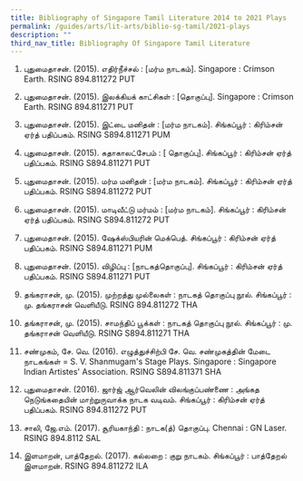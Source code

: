 ```yaml
---
title: Bibliography of Singapore Tamil Literature 2014 to 2021 Plays
permalink: /guides/arts/lit-arts/biblio-sg-tamil/2021-plays
description: ""
third_nav_title: Bibliography Of Singapore Tamil Literature
---
```




1.	புதுமைதாசன். (2015). எதிர்நீச்சல் : [மர்ம நாடகம்]. Singapore : Crimson Earth.
RSING 894.811272 PUT

2.	புதுமைதாசன். (2015). இலக்கியக் காட்சிகள் : [தொகுப்பு]. Singapore : Crimson Earth.
RSING 894.811271 PUT

3.	புதுமைதாசன். (2015). இட்டை மனிதன் : [மர்ம நாடகம்]. சிங்கப்பூர் : கிரிம்சன் ஏர்த் பதிப்பகம்.
RSING S894.811271 PUM

4.	புதுமைதாசன். (2015). கதாகாலட்சேபம் : [ தொகுப்பு]. சிங்கப்பூர் : கிரிம்சன் ஏர்த் பதிப்பகம்.
RSING S894.811271 PUT

5.	புதுமைதாசன். (2015). மர்ம மனிதன் : [மர்ம நாடகம்]. சிங்கப்பூர் : கிரிம்சன் ஏர்த் பதிப்பகம்.
RSING S894.811272 PUT

6.	புதுமைதாசன். (2015). மாடிவீட்டு மர்மம் : [மர்ம நாடகம்]. சிங்கப்பூர் : கிரிம்சன் ஏர்த் பதிப்பகம்.
RSING S894.811272 PUT

7.	புதுமைதாசன். (2015). ஷேக்ஸ்பியரின் மெக்பெத். சிங்கப்பூர் : கிரிம்சன் ஏர்த் பதிப்பகம்.
RSING S894.811271 PUM

8.	புதுமைதாசன். (2015). விழிப்பு : [நாடகத்தொகுப்பு]. சிங்கப்பூர் : கிரிம்சன் ஏர்த் பதிப்பகம்.
RSING S894.811271 PUT

9.	தங்கராசன், மு. (2015). முற்றத்து முல்லைகள் : நாடகத் தொகுப்பு நூல். சிங்கப்பூர் : மு. தங்கராசன் வெளியீடு.
RSING 894.811272 THA

10.	தங்கராசன், மு. (2015). சாமந்திப் பூக்கள் : நாடகத் தொகுப்பு நூல். சிங்கப்பூர் : மு. தங்கராசன் வெளியீடு.
RSING S894.811271 THA

11.	சண்முகம், சே. வெ. (2016). எழுத்துச்சிற்பி சே. வெ. சண்முகத்தின் மேடை நாடகங்கள் = S. V. Shanmugam's Stage Plays. Singapore : Singapore Indian Artistes' Association.
RSING S894.811371 SHA

12.	புதுமைதாசன். (2016). ஜார்ஜ் ஆர்வெலின் விலங்குப்பண்ணை : அங்கத நெடுங்கதையின் மாற்றுருவாக்க நாடக வடிவம். சிங்கப்பூர் : கிரிம்சன் ஏர்த் பதிப்பகம்.
RSING 894.811272 PUT

13.	சாலி, ஜே.எம். (2017). சூரியகாந்தி : நாடக(த்) தொகுப்பு. Chennai : GN Laser.
RSING 894.8112 SAL

14.	இளமாறன், பாத்தேறல். (2017). கல்லறை : குறு நாடகம். சிங்கப்பூர் : பாத்தேறல் இளமாறன்.
RSING 894.811272 ILA

